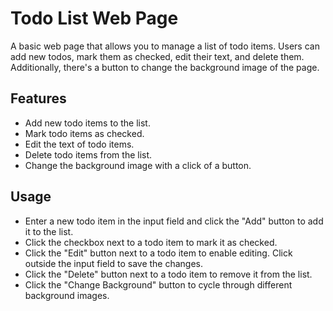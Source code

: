 # Todo List Web Page

A basic web page that allows you to manage a list of todo items. Users can add new todos, mark them as checked, edit their text, and delete them. Additionally, there's a button to change the background image of the page.

## Features

- Add new todo items to the list.
- Mark todo items as checked.
- Edit the text of todo items.
- Delete todo items from the list.
- Change the background image with a click of a button.

## Usage 
- Enter a new todo item in the input field and click the "Add" button to add it to the list.
- Click the checkbox next to a todo item to mark it as checked.
- Click the "Edit" button next to a todo item to enable editing. Click outside the input field to save the changes.
- Click the "Delete" button next to a todo item to remove it from the list.
- Click the "Change Background" button to cycle through different background images.
